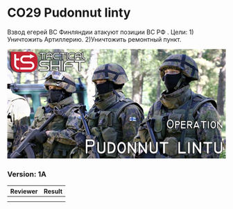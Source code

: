 ﻿# CO29 Pudonnut linty
Взвод егерей ВС Финляндии атакуют позиции ВС РФ . Цели: 1) Уничтожить Артиллерию. 2)Уничтожить ремонтный пункт.

<img src='https://raw.githubusercontent.com/rempopo/CO29_Pudonnut_lintu.ruha/master/overview.jpg' />	

### Version: 1A


| Reviewer | Result |
| ------------ | ------------- |
|  |  |
|  |  |
